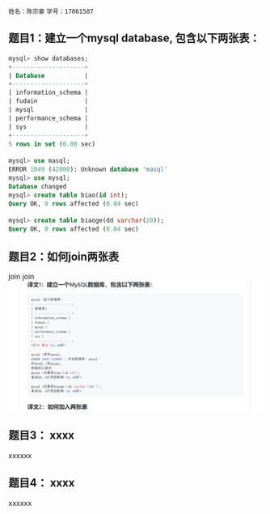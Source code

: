 ```姓名：陈宗豪```
```学号：17061507```
## 题目1：建立一个mysql database, 包含以下两张表：
```sql
mysql> show databases;
+--------------------+
| Database           |
+--------------------+
| information_schema |
| fudain             |
| mysql              |
| performance_schema |
| sys                |
+--------------------+
5 rows in set (0.00 sec)

mysql> use masql;
ERROR 1049 (42000): Unknown database 'masql'
mysql> use mysql;
Database changed
mysql> create table biao(id int);
Query OK, 0 rows affected (0.04 sec)

mysql> create table biaoge(dd varchar(20));
Query OK, 0 rows affected (0.04 sec)
```

## 题目2：如何join两张表
join join
![](https://github.com/hao309/mysql-test-1/blob/master/~SJVV65%2559%5BW%5DL3IK%25M4VD6.png)
## 题目3： xxxx
xxxxxx

## 题目4： xxxx
xxxxxx
